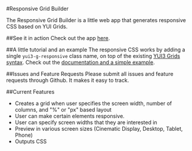 #Responsive Grid Builder

The Responsive Grid Builder is a little web app that generates responsive CSS based on YUI Grids. 

##See it in action
Check out the app [here](http://yui.github.com/gridbuilder/). 

##A little tutorial and an example
The responsive CSS works by adding a single `yui3-g-responsive` class name, on top of the existing [YUI3 Grids syntax](http://yuilibrary.com/yui/docs/cssgrids/). Check out the [documentation and a simple example](http://yui.github.com/gridbuilder/layout.html).

##Issues and Feature Requests
Please submit all issues and feature requests through Github. It makes it easy to track.

##Current Features
- Creates a grid when user specifies the screen width, number of columns, and "%" or "px" based layout
- User can make certain elements responsive.
- User can specify screen widths that they are interested in
- Preview in various screen sizes (Cinematic Display, Desktop, Tablet,
Phone)
- Outputs CSS